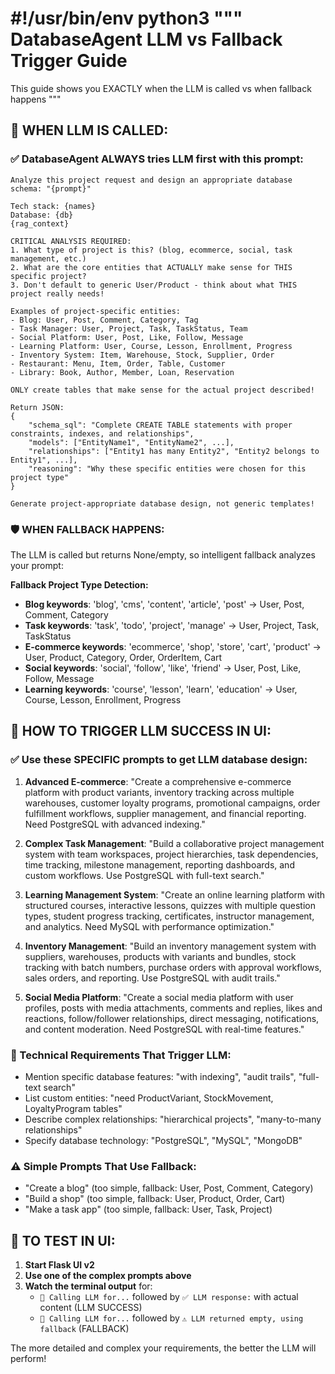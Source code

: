 #!/usr/bin/env python3
"""
DatabaseAgent LLM vs Fallback Trigger Guide
============================================

This guide shows you EXACTLY when the LLM is called vs when fallback happens
"""

## 🤖 WHEN LLM IS CALLED:

### ✅ DatabaseAgent ALWAYS tries LLM first with this prompt:
```
Analyze this project request and design an appropriate database schema: "{prompt}"

Tech stack: {names}
Database: {db}
{rag_context}

CRITICAL ANALYSIS REQUIRED:
1. What type of project is this? (blog, ecommerce, social, task management, etc.)
2. What are the core entities that ACTUALLY make sense for THIS specific project?
3. Don't default to generic User/Product - think about what THIS project really needs!

Examples of project-specific entities:
- Blog: User, Post, Comment, Category, Tag
- Task Manager: User, Project, Task, TaskStatus, Team
- Social Platform: User, Post, Like, Follow, Message
- Learning Platform: User, Course, Lesson, Enrollment, Progress
- Inventory System: Item, Warehouse, Stock, Supplier, Order
- Restaurant: Menu, Item, Order, Table, Customer
- Library: Book, Author, Member, Loan, Reservation

ONLY create tables that make sense for the actual project described!

Return JSON:
{
    "schema_sql": "Complete CREATE TABLE statements with proper constraints, indexes, and relationships",
    "models": ["EntityName1", "EntityName2", ...],
    "relationships": ["Entity1 has many Entity2", "Entity2 belongs to Entity1", ...],
    "reasoning": "Why these specific entities were chosen for this project type"
}

Generate project-appropriate database design, not generic templates!
```

### 🛡️ WHEN FALLBACK HAPPENS:

The LLM is called but returns None/empty, so intelligent fallback analyzes your prompt:

**Fallback Project Type Detection:**
- **Blog keywords**: 'blog', 'cms', 'content', 'article', 'post' → User, Post, Comment, Category
- **Task keywords**: 'task', 'todo', 'project', 'manage' → User, Project, Task, TaskStatus  
- **E-commerce keywords**: 'ecommerce', 'shop', 'store', 'cart', 'product' → User, Product, Category, Order, OrderItem, Cart
- **Social keywords**: 'social', 'follow', 'like', 'friend' → User, Post, Like, Follow, Message
- **Learning keywords**: 'course', 'lesson', 'learn', 'education' → User, Course, Lesson, Enrollment, Progress

## 🎯 HOW TO TRIGGER LLM SUCCESS IN UI:

### ✅ Use these SPECIFIC prompts to get LLM database design:

1. **Advanced E-commerce**: 
   "Create a comprehensive e-commerce platform with product variants, inventory tracking across multiple warehouses, customer loyalty programs, promotional campaigns, order fulfillment workflows, supplier management, and financial reporting. Need PostgreSQL with advanced indexing."

2. **Complex Task Management**:
   "Build a collaborative project management system with team workspaces, project hierarchies, task dependencies, time tracking, milestone management, reporting dashboards, and custom workflows. Use PostgreSQL with full-text search."

3. **Learning Management System**:
   "Create an online learning platform with structured courses, interactive lessons, quizzes with multiple question types, student progress tracking, certificates, instructor management, and analytics. Need MySQL with performance optimization."

4. **Inventory Management**:
   "Build an inventory management system with suppliers, warehouses, products with variants and bundles, stock tracking with batch numbers, purchase orders with approval workflows, sales orders, and reporting. Use PostgreSQL with audit trails."

5. **Social Media Platform**:
   "Create a social media platform with user profiles, posts with media attachments, comments and replies, likes and reactions, follow/follower relationships, direct messaging, notifications, and content moderation. Need PostgreSQL with real-time features."

### 🔧 Technical Requirements That Trigger LLM:
- Mention specific database features: "with indexing", "audit trails", "full-text search"
- List custom entities: "need ProductVariant, StockMovement, LoyaltyProgram tables"  
- Describe complex relationships: "hierarchical projects", "many-to-many relationships"
- Specify database technology: "PostgreSQL", "MySQL", "MongoDB"

### ⚠️ Simple Prompts That Use Fallback:
- "Create a blog" (too simple, fallback: User, Post, Comment, Category)
- "Build a shop" (too simple, fallback: User, Product, Order, Cart)
- "Make a task app" (too simple, fallback: User, Task, Project)

## 🚀 TO TEST IN UI:

1. **Start Flask UI v2**
2. **Use one of the complex prompts above**
3. **Watch the terminal output** for:
   - `🤖 Calling LLM for...` followed by `✅ LLM response:` with actual content (LLM SUCCESS)
   - `🤖 Calling LLM for...` followed by `⚠️ LLM returned empty, using fallback` (FALLBACK)

The more detailed and complex your requirements, the better the LLM will perform!
